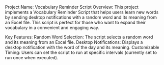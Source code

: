 Project Name: Vocabulary Reminder Script
Overview:
This project implements a Vocabulary Reminder Script that helps users learn new words by sending desktop notifications with a random word and its meaning from an Excel file. This script is perfect for those who want to expand their vocabulary in a convenient and engaging way.

Key Features:
Random Word Selection: The script selects a random word and its meaning from an Excel file.
Desktop Notifications: Displays a desktop notification with the word of the day and its meaning.
Customizable Timing: Users can set the script to run at specific intervals (currently set to run once when executed).
